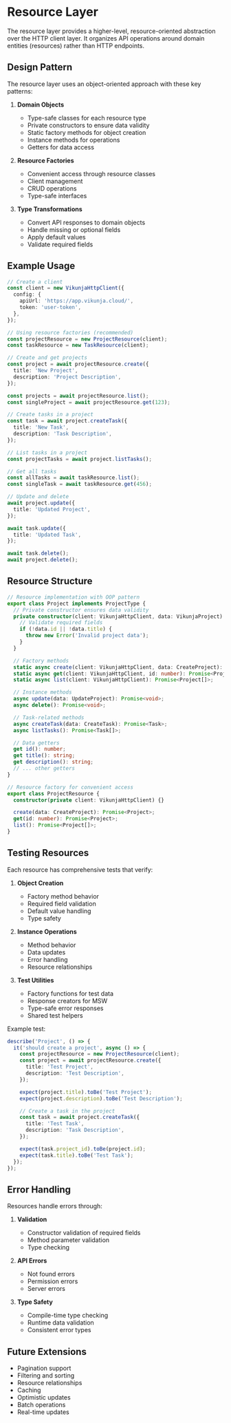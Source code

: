 # Resource Layer

The resource layer provides a higher-level, resource-oriented abstraction over the HTTP client layer. It organizes API operations around domain entities (resources) rather than HTTP endpoints.

## Design Pattern

The resource layer uses an object-oriented approach with these key patterns:

1. **Domain Objects**

   - Type-safe classes for each resource type
   - Private constructors to ensure data validity
   - Static factory methods for object creation
   - Instance methods for operations
   - Getters for data access

2. **Resource Factories**

   - Convenient access through resource classes
   - Client management
   - CRUD operations
   - Type-safe interfaces

3. **Type Transformations**
   - Convert API responses to domain objects
   - Handle missing or optional fields
   - Apply default values
   - Validate required fields

## Example Usage

```typescript
// Create a client
const client = new VikunjaHttpClient({
  config: {
    apiUrl: 'https://app.vikunja.cloud/',
    token: 'user-token',
  },
});

// Using resource factories (recommended)
const projectResource = new ProjectResource(client);
const taskResource = new TaskResource(client);

// Create and get projects
const project = await projectResource.create({
  title: 'New Project',
  description: 'Project Description',
});

const projects = await projectResource.list();
const singleProject = await projectResource.get(123);

// Create tasks in a project
const task = await project.createTask({
  title: 'New Task',
  description: 'Task Description',
});

// List tasks in a project
const projectTasks = await project.listTasks();

// Get all tasks
const allTasks = await taskResource.list();
const singleTask = await taskResource.get(456);

// Update and delete
await project.update({
  title: 'Updated Project',
});

await task.update({
  title: 'Updated Task',
});

await task.delete();
await project.delete();
```

## Resource Structure

```typescript
// Resource implementation with OOP pattern
export class Project implements ProjectType {
  // Private constructor ensures data validity
  private constructor(client: VikunjaHttpClient, data: VikunjaProject) {
    // Validate required fields
    if (!data.id || !data.title) {
      throw new Error('Invalid project data');
    }
  }

  // Factory methods
  static async create(client: VikunjaHttpClient, data: CreateProject): Promise<Project>;
  static async get(client: VikunjaHttpClient, id: number): Promise<Project>;
  static async list(client: VikunjaHttpClient): Promise<Project[]>;

  // Instance methods
  async update(data: UpdateProject): Promise<void>;
  async delete(): Promise<void>;

  // Task-related methods
  async createTask(data: CreateTask): Promise<Task>;
  async listTasks(): Promise<Task[]>;

  // Data getters
  get id(): number;
  get title(): string;
  get description(): string;
  // ... other getters
}

// Resource factory for convenient access
export class ProjectResource {
  constructor(private client: VikunjaHttpClient) {}

  create(data: CreateProject): Promise<Project>;
  get(id: number): Promise<Project>;
  list(): Promise<Project[]>;
}
```

## Testing Resources

Each resource has comprehensive tests that verify:

1. **Object Creation**

   - Factory method behavior
   - Required field validation
   - Default value handling
   - Type safety

2. **Instance Operations**

   - Method behavior
   - Data updates
   - Error handling
   - Resource relationships

3. **Test Utilities**
   - Factory functions for test data
   - Response creators for MSW
   - Type-safe error responses
   - Shared test helpers

Example test:

```typescript
describe('Project', () => {
  it('should create a project', async () => {
    const projectResource = new ProjectResource(client);
    const project = await projectResource.create({
      title: 'Test Project',
      description: 'Test Description',
    });

    expect(project.title).toBe('Test Project');
    expect(project.description).toBe('Test Description');

    // Create a task in the project
    const task = await project.createTask({
      title: 'Test Task',
      description: 'Task Description',
    });

    expect(task.project_id).toBe(project.id);
    expect(task.title).toBe('Test Task');
  });
});
```

## Error Handling

Resources handle errors through:

1. **Validation**

   - Constructor validation of required fields
   - Method parameter validation
   - Type checking

2. **API Errors**

   - Not found errors
   - Permission errors
   - Server errors

3. **Type Safety**
   - Compile-time type checking
   - Runtime data validation
   - Consistent error types

## Future Extensions

- Pagination support
- Filtering and sorting
- Resource relationships
- Caching
- Optimistic updates
- Batch operations
- Real-time updates
